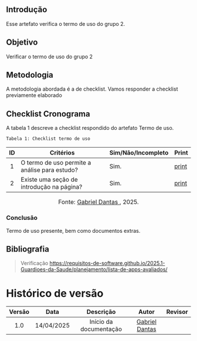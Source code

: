 ## Introdução
Esse artefato verifica o termo de uso do grupo 2.

## Objetivo
Verificar o termo de uso do grupo 2

## Metodologia
A metodologia abordada é a de checklist. Vamos responder a checklist previamente elaborado

## Checklist Cronograma
A tabela 1 descreve a checklist respondido do artefato Termo de uso.

    Tabela 1: Checklist termo de uso

|ID| Critérios                             | Sim/Não/Incompleto        | Print
| :----: | --------- | ---------- | ---------- | 
| 1 | O termo de uso permite a análise para estudo?| Sim.| [print](https://drive.google.com/file/d/1HJNLzeG0x2KZ73b-lOtSsY2C24bEnZbb/view?usp=sharing) |
| 2 | Existe uma seção de introdução na página?| Sim.| [print](https://drive.google.com/file/d/1HJNLzeG0x2KZ73b-lOtSsY2C24bEnZbb/view?usp=sharing) |

<font size="3"><p style="text-align: center">Fonte: [Gabriel Dantas ](https://github.com/gbevi), 2025.</p></font>


### Conclusão
Termo de uso presente, bem como documentos extras.

## Bibliografia
> Verificação https://requisitos-de-software.github.io/2025.1-Guardioes-da-Saude/planejamento/lista-de-apps-avaliados/


# Histórico de versão

| Versão |    Data    |       Descrição        |                     Autor                      |                  Revisor                   |
| :----: | :--------: | :--------------------: | :--------------------------------------------: | :----------------------------------------: |
|  1.0   | 14/04/2025 | Início da documentação | [Gabriel Dantas ](https://github.com/gbevi)  |  |